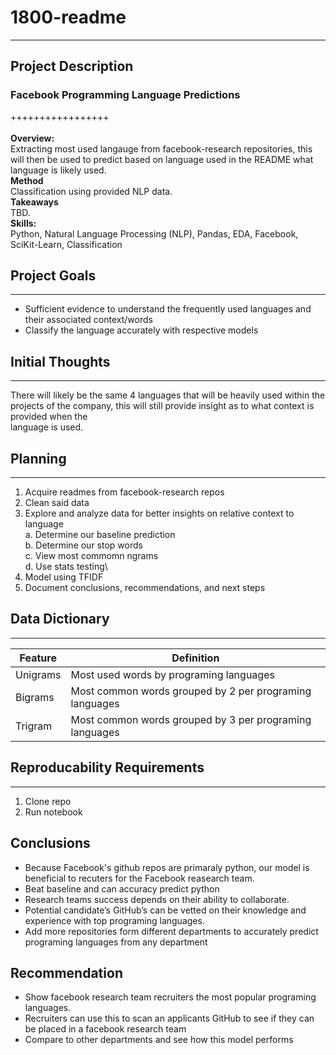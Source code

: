 # 1800-readme
---
## Project Description
### Facebook Programming Language Predictions
+++++++++++++++++\
\
**Overview:**\
Extracting most used langauge from facebook-research repositories, this will then be used to predict based on language used in the README what language is likely used. \
**Method**\
Classification using provided NLP data.\
**Takeaways**\
TBD.\
**Skills:**\
Python, Natural Language Processing (NLP), Pandas, EDA, Facebook, SciKit-Learn, Classification

## Project Goals
---
- Sufficient evidence to understand the frequently used languages and their associated context/words
- Classify the language accurately with respective models

## Initial Thoughts
--- 
There will likely be the same 4 languages that will be heavily used within the projects of the company, this will still provide insight as to what context is provided when the \
language is used.

## Planning
--- 
1. Acquire readmes from facebook-research repos
2. Clean said data
3. Explore and analyze data for better insights on relative context to language\
    a. Determine our baseline prediction\
    b. Determine our stop words\
    c. View most commomn ngrams\
    d. Use stats testing\ 
4. Model using TFIDF
5. Document conclusions, recommendations, and next steps 

## Data Dictionary
--- 
| Feature        | Definition                                   |
| ---            | ---                                          |
| Unigrams  | Most used words by programing languages |
| Bigrams | Most common words grouped by 2 per programing languages |
| Trigram | Most common words grouped by 3 per programing languages  |



## Reproducability Requirements
---
1. Clone repo
2. Run notebook

## Conclusions 
- Because Facebook's github repos are primaraly python, our model is beneficial to recuters for the Facebook reasearch team. 
- Beat baseline and can accuracy predict python 
- Research teams success depends on their ability to collaborate. 
- Potential candidate’s GitHub’s can be vetted on their knowledge and experience with top programing languages. 
- Add more repositories form different departments to accurately predict programing languages from any department 

## Recommendation
- Show facebook research team recruiters the most popular programing languages. 
- Recruiters can use this to scan an applicants GitHub to see if they can be placed in a facebook research team
- Compare to other departments and see how this model performs 
